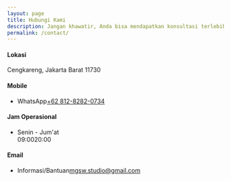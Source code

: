 ```yaml
---
layout: page
title: Hubungi Kami
description: Jangan khawatir, Anda bisa mendapatkan konsultasi terlebih dahulu secara GRATIS!!! dengan melalui mengisi form di bawah ini atau menghubungi kami melalui nomor yang sudah disediakan pada halaman ini.
permalink: /contact/
---
```


<section class="bg-secondary">
	<div class="container pt-5 pb-lg-2 pb-xl-4 py-xxl-5">
		<div class="row row-cols-1 row-cols-sm-2 row-cols-xl-4 g-4 pb-2 pb-sm-4 pb-lg-5">
			<div class="col">
				<div class="card border-0 h-100">
					<div class="card-body">
						<h4 class="card-title mb-4">Lokasi</h4>
						<p class="fs-lg fw-medium">Cengkareng, Jakarta Barat 11730</p>
					</div>
				</div>
			</div>
			<div class="col">
				<div class="card border-0 h-100">
					<div class="card-body">
						<h4 class="card-title mb-4">Mobile</h4>
						<ul class="list-unstyled mb-0">
							<li class="pb-1"><span class="d-block fs-sm text-muted mb-1">WhatsApp</span><a class="nav-link fs-lg p-0" href="https://wa.me/+6281282820734" target="_blank">+62 812-8282-0734</a></li>
						</ul>
					</div>
				</div>
			</div>
			<div class="col">
				<div class="card border-0 h-100">
					<div class="card-body">
						<h4 class="card-title mb-4">Jam Operasional</h4>
						<ul class="list-unstyled mb-0">
							<li class="pb-1"><span class="d-block fs-sm text-muted mb-1">Senin - Jum'at</span>
								<div class="d-flex align-items-center"><span class="text-nav fs-lg fw-medium">09:00</span><span class="border-top mx-4" style="width: 36px; height: 1px;"></span><span class="text-nav fs-lg fw-medium">20:00</span></div>
							</li>
						</ul>
					</div>
				</div>
			</div>
			<div class="col">
				<div class="card border-0 h-100">
					<div class="card-body">
						<h4 class="card-title mb-4">Email</h4>
						<ul class="list-unstyled mb-0">
							<li class="pb-1"><span class="d-block fs-sm text-muted mb-1">Informasi/Bantuan</span><a class="nav-link fs-lg p-0" href="#">mgsw.studio@gmail.com</a></li>
						</ul>
					</div>
				</div>
			</div>
		</div>
	</div>
</section>